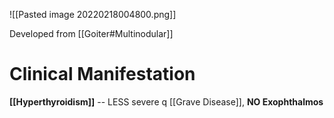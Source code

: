 ![[Pasted image 20220218004800.png]]

Developed from [[Goiter#Multinodular]]

# Clinical Manifestation
**[[Hyperthyroidism]]** -- LESS severe q [[Grave Disease]], **NO Exophthalmos**